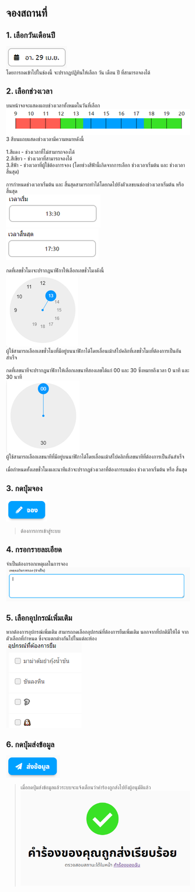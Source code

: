 # จองสถานที่
## 1. เลือกวันเดือนปี
![](../man-img/01.find-space/space-date.png)<br>
โดยการกดเข้าไปในช่องนี้ จะปรากฎปฏิทินให้เลือก วัน เดือน ปี ที่สามารถจองได้
## 2. เลือกช่วงเวลา
บนหน้าจอจะแสดงแถบช่วงเวลาทั้งหมดในวันที่เลือก<br>
![](../man-img/02.request-space/time-show.png)<br>
3 สีบนแถบแสดงช่วงเวลามีความหมายดังนี้<br><br>
1.สีแดง - ช่วงเวลาที่ไม่สามารถจองได้<br>
2.สีเขียว - ช่วงเวลาที่สามารถจองได้<br>
3.สีฟ้า - ช่วงเวลาที่ผู้ใช้ต้องการจอง (โดยช่วงสีฟ้านี้เกิดจากการเลือก ช่วงเวลาเริ่มต้น และ ช่วงเวลาสิ้นสุด)<br><br>
การกำหนดช่วงเวลาเริ่มต้น และ สิ้นสุดสามารถทำได้โดยกดไปยังตัวเลขบนช่องช่วงเวลาเริ่มต้น หรือ สิ้นสุด<br>
![](../man-img/02.request-space/time-start.png) ![](../man-img/02.request-space/time-end.png)<br><br>
กดที่เลขชั่วโมงจะปรากฎนาฬิกาให้เลือกเลขชั่วโมงดังนี้<br>
![](../man-img/02.request-space/hour.png)<br>
ผู้ใช้สามารถเลือกเลขชั่วโมงที่มีอยู่บนนาฬิกาได้โดยเลื่อนเม้าส์ไปคลิกที่เลขชั่วโมงที่ต้องการเป็นอันสำเร็จ<br><br>
กดที่เลขนาทีจะปรากฎนาฬิกาให้เลือกเลขนาทีสองเลขได้แก่ 00 และ 30 ซึ่งหมายถึงเวลา 0 นาที และ 30 นาที<br>
![](../man-img/02.request-space/min.png)<br>
ผู้ใช้สามารถเลือกเลขนาทีที่มีอยู่บนนาฬิกาได้โดยเลื่อนเม้าส์ไปคลิกที่เลขนาทีที่ต้องการเป็นอันสำเร็จ<br><br>
เมื่อกำหนดทั้งเลขชั่วโมงและนาทีแล้วจะปรากฎช่วงเวลาที่ต้องการบนช่อง ช่วงเวลาเริ่มต้น หรือ สิ้นสุด
## 3. กดปุ่มจอง
![](../man-img/02.request-space/reserve-button.png)<br>
 > ต้องการการเข้าสู่ระบบ
## 4. กรอกรายละเอียด
 จำเป็นต้องกรอกเหตุผลในการจอง<br>
 ![](../man-img/02.request-space/reserve-reason.png)<br>
## 5. เลือกอุปกรณ์เพิ่มเติม
 หากต้องการอุปกรณ์เพิ่มเติม สามารถกดเลือกอุปกรณ์ที่ต้องการยืมเพิ่มเติม นอกจากที่ปกติมีให้ได้ จากตัวเลือกที่กำหนด ซึ่งจะแตกต่างกันไปในแต่ละห้อง<br>
 ![](../man-img/02.request-space/extra-tool.png)<br>
## 6. กดปุ่มส่งข้อมูล
 ![](../man-img/02.request-space/send-button.png)<br>
 > เมื่อกดปุ่มส่งข้อมูลแล้วระบบจะแจ้งเตือนว่าคำร้องถูกส่งไปยังผู้อนุมัติแล้ว<br>
   ![](../man-img/02.request-space/is-send.png)
